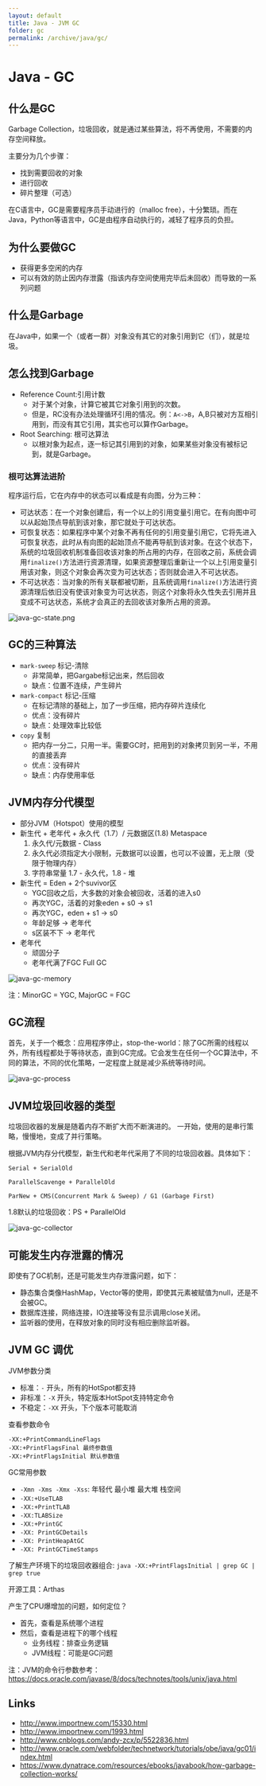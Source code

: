 ```yaml
---
layout: default
title: Java - JVM GC
folder: gc
permalink: /archive/java/gc/
---
```


# Java - GC

## 什么是GC

Garbage Collection，垃圾回收，就是通过某些算法，将不再使用，不需要的内存空间释放。

主要分为几个步骤：
- 找到需要回收的对象
- 进行回收
- 碎片整理（可选）

在C语言中，GC是需要程序员手动进行的（malloc free），十分繁琐。而在Java，Python等语言中，GC是由程序自动执行的，减轻了程序员的负担。

## 为什么要做GC

- 获得更多空闲的内存
- 可以有效的防止因内存泄露（指该内存空间使用完毕后未回收）而导致的一系列问题

## 什么是Garbage

在Java中，如果一个（或者一群）对象没有其它的对象引用到它（们），就是垃圾。

## 怎么找到Garbage

- Reference Count:引用计数
  - 对于某个对象，计算它被其它对象引用到的次数。
  - 但是，RC没有办法处理循环引用的情况。例：`A<->B`，A,B只被对方互相引用到，而没有其它引用，其实也可以算作Garbage。
- Root Searching: 根可达算法
  - 以根对象为起点，逐一标记其引用到的对象，如果某些对象没有被标记到，就是Garbage。

### 根可达算法进阶

程序运行后，它在内存中的状态可以看成是有向图，分为三种：
- 可达状态：在一个对象创建后，有一个以上的引用变量引用它。在有向图中可以从起始顶点导航到该对象，那它就处于可达状态。
- 可恢复状态：如果程序中某个对象不再有任何的引用变量引用它，它将先进入可恢复状态，此时从有向图的起始顶点不能再导航到该对象。在这个状态下，系统的垃圾回收机制准备回收该对象的所占用的内存，在回收之前，系统会调用`finalize()`方法进行资源清理，如果资源整理后重新让一个以上引用变量引用该对象，则这个对象会再次变为可达状态；否则就会进入不可达状态。
- 不可达状态：当对象的所有关联都被切断，且系统调用`finalize()`方法进行资源清理后依旧没有使该对象变为可达状态，则这个对象将永久性失去引用并且变成不可达状态，系统才会真正的去回收该对象所占用的资源。

![java-gc-state.png](img/java-gc-state.png)

## GC的三种算法

- `mark-sweep` 标记-清除
  - 非常简单，把Gargabe标记出来，然后回收
  - 缺点：位置不连续，产生碎片
- `mark-compact` 标记-压缩
  - 在标记清除的基础上，加了一步压缩，把内存碎片连续化
  - 优点：没有碎片
  - 缺点：处理效率比较低
- `copy` 复制
  - 把内存一分二，只用一半。需要GC时，把用到的对象拷贝到另一半，不用的直接丢弃
  - 优点：没有碎片
  - 缺点：内存使用率低

## JVM内存分代模型

- 部分JVM（Hotspot）使用的模型
- 新生代 + 老年代 + 永久代（1.7）/ 元数据区(1.8) Metaspace
   1. 永久代/元数据 - Class
   2. 永久代必须指定大小限制，元数据可以设置，也可以不设置，无上限（受限于物理内存）
   3. 字符串常量 1.7 - 永久代，1.8 - 堆
- 新生代 = Eden + 2个suvivor区
  - YGC回收之后，大多数的对象会被回收，活着的进入s0
  - 再次YGC，活着的对象eden + s0 -> s1
  - 再次YGC，eden + s1 -> s0
  - 年龄足够 -> 老年代
  - s区装不下 -> 老年代
- 老年代
  - 顽固分子
  - 老年代满了FGC Full GC

![java-gc-memory](img/java-gc-memory.png)

注：MinorGC = YGC, MajorGC = FGC

## GC流程

首先，关于一个概念：应用程序停止，stop-the-world：除了GC所需的线程以外，所有线程都处于等待状态，直到GC完成。它会发生在任何一个GC算法中，不同的算法，不同的优化策略，一定程度上就是减少系统等待时间。

![java-gc-process](img/java-gc-process.png)

## JVM垃圾回收器的类型

垃圾回收器的发展是随着内存不断扩大而不断演进的。
一开始，使用的是串行策略，慢慢地，变成了并行策略。

根据JVM内存分代模型，新生代和老年代采用了不同的垃圾回收器。具体如下：

~~~
Serial + SerialOld

ParallelScavenge + ParallelOld

ParNew + CMS(Concurrent Mark & Sweep) / G1 (Garbage First)
~~~

1.8默认的垃圾回收：PS + ParallelOld

![java-gc-collector](img/java-gc-collector.png)

## 可能发生内存泄露的情况

即使有了GC机制，还是可能发生内存泄露问题，如下：
- 静态集合类像HashMap，Vector等的使用，即使其元素被赋值为null，还是不会被GC。
- 数据库连接，网络连接，IO连接等没有显示调用close关闭。
- 监听器的使用，在释放对象的同时没有相应删除监听器。

## JVM GC 调优

JVM参数分类

- 标准：`-` 开头，所有的HotSpot都支持
- 非标准：`-X` 开头，特定版本HotSpot支持特定命令
- 不稳定：`-XX` 开头，下个版本可能取消

查看参数命令

~~~
-XX:+PrintCommandLineFlags
-XX:+PrintFlagsFinal 最终参数值
-XX:+PrintFlagsInitial 默认参数值
~~~

GC常用参数

- `-Xmn -Xms -Xmx -Xss`: 年轻代 最小堆 最大堆 栈空间
- `-XX:+UseTLAB`
- `-XX:+PrintTLAB`
- `-XX:TLABSize`
- `-XX:+PrintGC`
- `-XX: PrintGCDetails`
- `-XX: PrintHeapAtGC`
- `-XX: PrintGCTimeStamps`

了解生产环境下的垃圾回收器组合: `java -XX:+PrintFlagsInitial | grep GC | grep true`

开源工具：Arthas

产生了CPU爆增加的问题，如何定位？
- 首先，查看是系统哪个进程
- 然后，查看是进程下的哪个线程
  - 业务线程：排查业务逻辑
  - JVM线程：可能是GC问题

注：JVM的命令行参数参考：https://docs.oracle.com/javase/8/docs/technotes/tools/unix/java.html

## Links
- <http://www.importnew.com/15330.html>
- <http://www.importnew.com/1993.html>
- <http://www.cnblogs.com/andy-zcx/p/5522836.html>
- <http://www.oracle.com/webfolder/technetwork/tutorials/obe/java/gc01/index.html>
- <https://www.dynatrace.com/resources/ebooks/javabook/how-garbage-collection-works/>
